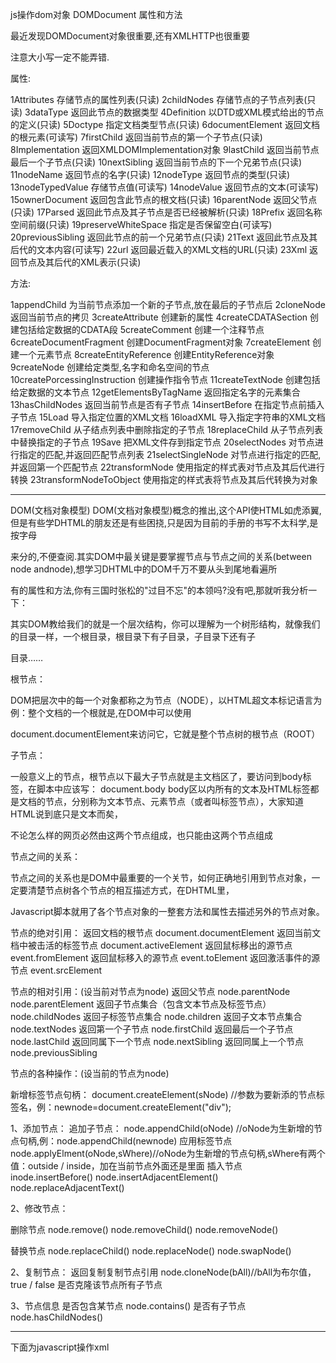 js操作dom对象
DOMDocument 属性和方法

  最近发现DOMDocument对象很重要,还有XMLHTTP也很重要

注意大小写一定不能弄错.

属性:

 1Attributes     存储节点的属性列表(只读)
 2childNodes     存储节点的子节点列表(只读)
 3dataType     返回此节点的数据类型
 4Definition     以DTD或XML模式给出的节点的定义(只读)
 5Doctype     指定文档类型节点(只读)
 6documentElement     返回文档的根元素(可读写)
 7firstChild     返回当前节点的第一个子节点(只读)
 8Implementation     返回XMLDOMImplementation对象
 9lastChild     返回当前节点最后一个子节点(只读)
10nextSibling     返回当前节点的下一个兄弟节点(只读)
11nodeName     返回节点的名字(只读)
12nodeType     返回节点的类型(只读)
13nodeTypedValue     存储节点值(可读写)
14nodeValue     返回节点的文本(可读写)
15ownerDocument     返回包含此节点的根文档(只读)
16parentNode     返回父节点(只读)
17Parsed     返回此节点及其子节点是否已经被解析(只读)
18Prefix     返回名称空间前缀(只读)
19preserveWhiteSpace     指定是否保留空白(可读写)
20previousSibling     返回此节点的前一个兄弟节点(只读)
21Text     返回此节点及其后代的文本内容(可读写)
22url     返回最近载入的XML文档的URL(只读)
23Xml     返回节点及其后代的XML表示(只读)

方法:

 1appendChild     为当前节点添加一个新的子节点,放在最后的子节点后
 2cloneNode     返回当前节点的拷贝
 3createAttribute     创建新的属性
 4createCDATASection     创建包括给定数据的CDATA段
 5createComment     创建一个注释节点
 6createDocumentFragment     创建DocumentFragment对象
 7createElement     创建一个元素节点
 8createEntityReference     创建EntityReference对象
 9createNode     创建给定类型,名字和命名空间的节点
10createPorcessingInstruction     创建操作指令节点
11createTextNode     创建包括给定数据的文本节点
12getElementsByTagName     返回指定名字的元素集合
13hasChildNodes     返回当前节点是否有子节点
14insertBefore     在指定节点前插入子节点
15Load     导入指定位置的XML文档
16loadXML     导入指定字符串的XML文档
17removeChild     从子结点列表中删除指定的子节点
18replaceChild     从子节点列表中替换指定的子节点
19Save     把XML文件存到指定节点
20selectNodes     对节点进行指定的匹配,并返回匹配节点列表
21selectSingleNode     对节点进行指定的匹配,并返回第一个匹配节点
22transformNode     使用指定的样式表对节点及其后代进行转换
23transformNodeToObject     使用指定的样式表将节点及其后代转换为对象


*************************************************************************************************************************

DOM(文档对象模型)
DOM(文档对象模型)概念的推出,这个API使HTML如虎添翼,但是有些学DHTML的朋友还是有些困挠,只是因为目前的手册的书写不太科学,是按字母

来分的,不便查阅.其实DOM中最关键是要掌握节点与节点之间的关系(between node andnode),想学习DHTML中的DOM千万不要从头到尾地看遍所

有的属性和方法,你有三国时张松的"过目不忘"的本领吗?没有吧,那就听我分析一下：

其实DOM教给我们的就是一个层次结构，你可以理解为一个树形结构，就像我们的目录一样，一个根目录，根目录下有子目录，子目录下还有子

目录……

根节点：


DOM把层次中的每一个对象都称之为节点（NODE），以HTML超文本标记语言为例：整个文档的一个根就是<html>,在DOM中可以使用

document.documentElement来访问它，它就是整个节点树的根节点（ROOT）

子节点：

一般意义上的节点，根节点以下最大子节点就是主文档区<body>了，要访问到body标签，在脚本中应该写：
document.body
body区以内所有的文本及HTML标签都是文档的节点，分别称为文本节点、元素节点（或者叫标签节点），大家知道HTML说到底只是文本而矣，

不论怎么样的网页必然由这两个节点组成，也只能由这两个节点组成

节点之间的关系：

节点之间的关系也是DOM中最重要的一个关节，如何正确地引用到节点对象，一定要清楚节点树各个节点的相互描述方式，在DHTML里，

Javascript脚本就用了各个节点对象的一整套方法和属性去描述另外的节点对象。


节点的绝对引用：
返回文档的根节点
document.documentElement
返回当前文档中被击活的标签节点
document.activeElement
返回鼠标移出的源节点
event.fromElement
返回鼠标移入的源节点
event.toElement
返回激活事件的源节点
event.srcElement

节点的相对引用：(设当前对节点为node)
返回父节点
node.parentNode
node.parentElement
返回子节点集合（包含文本节点及标签节点）
node.childNodes
返回子标签节点集合
node.children
返回子文本节点集合
node.textNodes
返回第一个子节点
node.firstChild
返回最后一个子节点
node.lastChild
返回同属下一个节点
node.nextSibling
返回同属上一个节点
node.previousSibling

节点的各种操作：(设当前的节点为node)

新增标签节点句柄：
document.createElement(sNode) //参数为要新添的节点标签名，例：newnode=document.createElement("div");

1、添加节点：
追加子节点：
node.appendChild(oNode) //oNode为生新增的节点句柄,例：node.appendChild(newnode)
应用标签节点
node.applyElment(oNode,sWhere)//oNode为生新增的节点句柄,sWhere有两个值：outside / inside，加在当前节点外面还是里面
插入节点
inode.insertBefore()
node.insertAdjacentElement()
node.replaceAdjacentText()

2、修改节点：

删除节点
node.remove()
node.removeChild()
node.removeNode()

替换节点
node.replaceChild()
node.replaceNode()
node.swapNode()


2、复制节点：
返回复制复制节点引用
node.cloneNode(bAll)//bAll为布尔值，true / false 是否克隆该节点所有子节点

3、节点信息
是否包含某节点
node.contains()
是否有子节点
node.hasChildNodes()

************************************************************************************************************************

下面为javascript操作xml
<script language="JavaScript">
<!--
var doc = new ActiveXObject("Msxml2.DOMDocument"); //ie5.5+,CreateObject("Microsoft.XMLDOM")


//加载文档
//doc.load("b.xml");

//创建文件头
var p = doc.createProcessingInstruction("xml","version='1.0'  encoding='gb2312'");

    //添加文件头
    doc.appendChild(p);

//用于直接加载时获得根接点
//var root = doc.documentElement;

//两种方式创建根接点
//    var root = doc.createElement("students");
    var root = doc.createNode(1,"students","");

    //创建子接点
    var n = doc.createNode(1,"ttyp","");

        //指定子接点文本
        //n.text = " this is a test";
    
    //创建孙接点
    var o = doc.createElement("sex");
        o.text = "男";    //指定其文本

    //创建属性
    var r = doc.createAttribute("id");
        r.value="test";

        //添加属性
        n.setAttributeNode(r);

    //创建第二个属性    
    var r1 = doc.createAttribute("class");
        r1.value="tt";
        
        //添加属性
        n.setAttributeNode(r1);

        //删除第二个属性
        n.removeAttribute("class");

        //添加孙接点
        n.appendChild(o);

        //添加文本接点
        n.appendChild(doc.createTextNode("this is a text node."));

        //添加注释
        n.appendChild(doc.createComment("this is a comment\n"));
    
        //添加子接点
        root.appendChild(n);
    
    //复制接点
    var m = n.cloneNode(true);

        root.appendChild(m);
        
        //删除接点
        root.removeChild(root.childNodes(0));

    //创建数据段
    var c = doc.createCDATASection("this is a cdata");
        c.text = "hi,cdata";
        //添加数据段
        root.appendChild(c);
    
    //添加根接点
    doc.appendChild(root);

    //查找接点
    var a = doc.getElementsByTagName("ttyp");
    //var a = doc.selectNodes("//ttyp");

    //显示改接点的属性
    for(var i= 0;i<a.length;i++)
      {
          alert(a[i].xml);
          for(var j=0;j<a[i].attributes.length;j++)
          {
              alert(a[i].attributes[j].name);
          }
      }

    //修改节点,利用XPATH定位节点
    var b = doc.selectSingleNode("//ttyp/sex");
    b.text = "女";

    //alert(doc.xml);

    //XML保存（需要在服务端，客户端用FSO）
    //doc.save();
    
    //查看根接点XML
    if(n)
      {
          alert(n.ownerDocument.xml);
      }

//-->
</script> 
